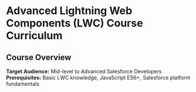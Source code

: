# Advanced Lightning Web Components (LWC) Course Curriculum

## Course Overview
**Target Audience:** Mid-level to Advanced Salesforce Developers
**Prerequisites:** Basic LWC knowledge, JavaScript ES6+, Salesforce platform fundamentals